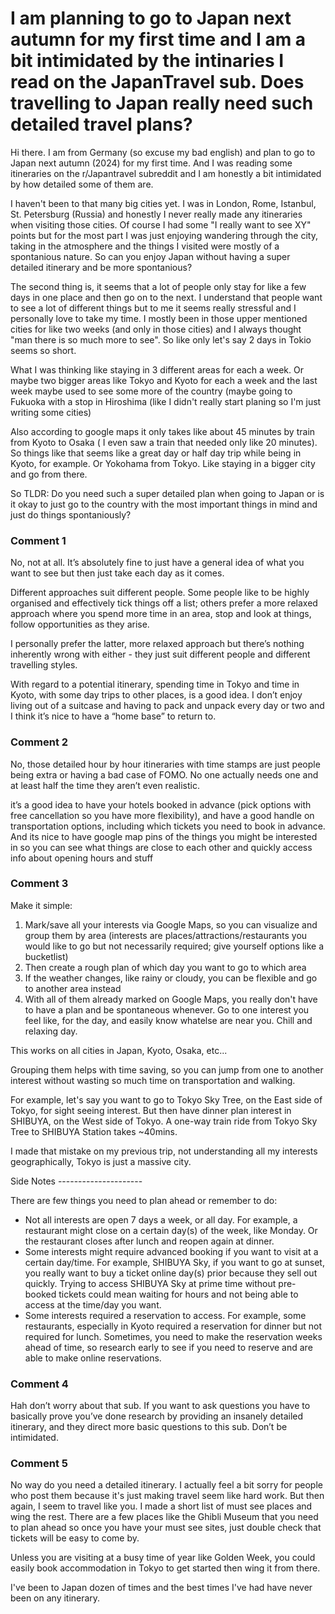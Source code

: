 # I am planning to go to Japan next autumn for my first time and I am a bit intimidated by the intinaries I read on the JapanTravel sub. Does travelling to Japan really need such detailed travel plans?

Hi there. I am from Germany (so excuse my bad english) and plan to go to Japan next autumn (2024) for my first time. 
And I was reading some itineraries on the r/Japantravel subreddit and I am honestly a bit intimidated by how detailed some of them are. 

I haven't been to that many big cities yet. I was in London, Rome, Istanbul, St. Petersburg (Russia) and honestly I never really made any itineraries when visiting those cities. 
Of course I had some "I really want to see XY" points but for the most part I was just enjoying wandering through the city, taking in the atmosphere and the things I visited were mostly of a spontanious nature. 
So can you enjoy Japan without having a super detailed itinerary and be more spontanious? 

The second thing is, it seems that a lot of people only stay for like a few days in one place and then go on to the next. I understand that people want to see a lot of different things but to me it seems really stressful and I personally love to take my time. I mostly been in those upper mentioned cities for like two weeks (and only in those cities) and I always thought "man there is so much more to see". 
So like only let's say 2 days in Tokio seems so short. 

What I was thinking like staying in 3 different areas for each a week. Or maybe two bigger areas like Tokyo and Kyoto for each a week and the last week maybe used to see some more of the country (maybe going to Fukuoka with a stop in Hiroshima (like I didn't really start planing so I'm just writing some cities) 

Also according to google maps it only takes like about 45 minutes by train from Kyoto to Osaka ( I even saw a train that needed only like 20 minutes). So things like that seems like a great day or half day trip while being in Kyoto, for example. 
Or Yokohama from Tokyo. Like staying in a bigger city and go from there. 

So TLDR: Do you need such a super detailed plan when going to Japan or is it okay to just go to the country with the most important things in mind and just do things spontaniously?

### Comment 1

No, not at all. It’s absolutely fine to just have a general idea of what you want to see but then just take each day as it comes.

Different approaches suit different people. Some people like to be highly organised and effectively tick things off a list; others prefer a more relaxed approach where you spend more time in an area, stop and look at things, follow opportunities as they arise. 

I personally prefer the latter, more relaxed approach but there’s nothing inherently wrong with either - they just suit different people and different travelling styles.

With regard to a potential itinerary, spending time in Tokyo and time in Kyoto, with some day trips to other places, is a good idea. I don’t enjoy living out of a suitcase and having to pack and unpack every day or two and I think it’s nice to have a “home base” to return to.

### Comment 2

No, those detailed hour by hour itineraries with time stamps are just people being extra or having a bad case of FOMO. No one actually needs one and at least half the time they aren’t even realistic. 

it’s a good idea to have your hotels booked in advance (pick options with free cancellation so you have more flexibility), and have a good handle on transportation options, including which tickets you need to book in advance. And its nice to have google map pins of the things you might be interested in so you can see what things are close to each other and quickly access info about opening hours and stuff

### Comment 3

Make it simple:
1. Mark/save all your interests via Google Maps, so you can visualize and group them by area (interests are places/attractions/restaurants you would like to go but not necessarily required; give yourself options like a bucketlist)
2. Then create a rough plan of which day you want to go to which area
3. If the weather changes, like rainy or cloudy, you can be flexible and go to another area instead
4. With all of them already marked on Google Maps, you really don't have to have a plan and be spontaneous whenever.  Go to one interest you feel like, for the day, and easily know whatelse are near you.  Chill and relaxing day.

This works on all cities in Japan, Kyoto, Osaka, etc...

Grouping them helps with time saving, so you can jump from one to another interest without wasting so much time on transportation and walking.

For example, let's say you want to go to Tokyo Sky Tree, on the East side of Tokyo, for sight seeing interest.  But then have dinner plan interest in SHIBUYA, on the West side of Tokyo.   A one-way train ride from Tokyo Sky Tree to SHIBUYA Station takes ~40mins.

I made that mistake on my previous trip, not understanding all my interests geographically, Tokyo is just a massive city.


Side Notes ---------------------

There are few things you need to plan ahead or remember to do:
- Not all interests are open 7 days a week, or all day.  For example, a restaurant might close on a certain day(s) of the week, like Monday. Or the restaurant closes after lunch and reopen again at dinner.
- Some interests might require advanced booking if you want to visit at a certain day/time.  For example, SHIBUYA Sky, if you want to go at sunset, you really want to buy a ticket online day(s) prior because they sell out quickly.  Trying to access SHIBUYA Sky at prime time without pre-booked tickets could mean waiting for hours and not being able to access at the time/day you want.
- Some interests required a reservation to access.  For example, some restaurants, especially in Kyoto required a reservation for dinner but not required for lunch.  Sometimes, you need to make the reservation weeks ahead of time, so research early to see if you need to reserve and are able to make online reservations.

### Comment 4

Hah don’t worry about that sub. If you want to ask questions you have to basically prove you’ve done research by providing an insanely detailed itinerary, and they direct more basic questions to this sub. Don’t be intimidated.

### Comment 5

No way do you need a detailed itinerary. I actually feel a bit sorry for people who post them because it's just making travel seem like hard work. But then again, I seem to travel like you. I made a short list of must see places and wing the rest. There are a few places like the Ghibli Museum that you need to plan ahead so once you have your must see sites, just double check that tickets will be easy to come by.

Unless you are visiting at a busy time of year like Golden Week, you could easily book accommodation in Tokyo to get started then wing it from there. 

I've been to Japan dozen of times and the best times I've had have never been on any itinerary.

